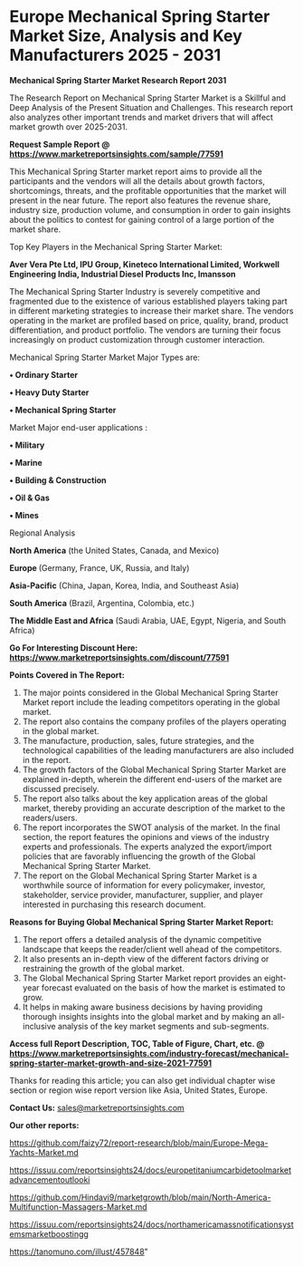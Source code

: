 # Europe Mechanical Spring Starter Market Size, Analysis and Key Manufacturers 2025 - 2031

<strong>Mechanical Spring Starter Market Research Report 2031</strong>

The Research Report on Mechanical Spring Starter Market is a Skillful and Deep Analysis of the Present Situation and Challenges. This research report also analyzes other important trends and market drivers that will affect market growth over 2025-2031.

<strong>Request Sample Report @ <a href=https://www.marketreportsinsights.com/sample/77591>https://www.marketreportsinsights.com/sample/77591</a></strong>

This Mechanical Spring Starter market report aims to provide all the participants and the vendors will all the details about growth factors, shortcomings, threats, and the profitable opportunities that the market will present in the near future. The report also features the revenue share, industry size, production volume, and consumption in order to gain insights about the politics to contest for gaining control of a large portion of the market share.

Top Key Players in the Mechanical Spring Starter Market:

<strong>Aver Vera Pte Ltd, IPU Group, Kineteco International Limited, Workwell Engineering India, Industrial Diesel Products Inc, Imansson</strong>

The Mechanical Spring Starter Industry is severely competitive and fragmented due to the existence of various established players taking part in different marketing strategies to increase their market share. The vendors operating in the market are profiled based on price, quality, brand, product differentiation, and product portfolio. The vendors are turning their focus increasingly on product customization through customer interaction.

Mechanical Spring Starter Market Major Types are:

<strong>• Ordinary Starter

• Heavy Duty Starter

• Mechanical Spring Starter</strong>

Market Major end-user applications :

<strong>• Military

• Marine

• Building & Construction

• Oil & Gas

• Mines</strong>

Regional Analysis

</u><strong><b>North America</b></strong> (the United States, Canada, and Mexico)

<strong><b>Europe </b></strong>(Germany, France, UK, Russia, and Italy)

<strong><b>Asia-Pacific</b></strong> (China, Japan, Korea, India, and Southeast Asia)

<strong><b>South America</b></strong> (Brazil, Argentina, Colombia, etc.)

<strong><b>The Middle East and Africa</b></strong> (Saudi Arabia, UAE, Egypt, Nigeria, and South Africa)

<strong>Go For Interesting Discount Here: <a href=https://www.marketreportsinsights.com/discount/77591>https://www.marketreportsinsights.com/discount/77591</a></strong>

<strong>Points Covered in The Report:</strong>
<ol>
  <li>The major points considered in the Global Mechanical Spring Starter Market report include the leading competitors operating in the global market.</li>
  <li>The report also contains the company profiles of the players operating in the global market.</li>
  <li>The manufacture, production, sales, future strategies, and the technological capabilities of the leading manufacturers are also included in the report.</li>
  <li>The growth factors of the Global Mechanical Spring Starter Market are explained in-depth, wherein the different end-users of the market are discussed precisely.</li>
  <li>The report also talks about the key application areas of the global market, thereby providing an accurate description of the market to the readers/users.</li>
  <li>The report incorporates the SWOT analysis of the market. In the final section, the report features the opinions and views of the industry experts and professionals. The experts analyzed the export/import policies that are favorably influencing the growth of the Global Mechanical Spring Starter Market.</li>
  <li>The report on the Global Mechanical Spring Starter Market is a worthwhile source of information for every policymaker, investor, stakeholder, service provider, manufacturer, supplier, and player interested in purchasing this research document.</li>
</ol>
<strong>Reasons for Buying Global Mechanical Spring Starter Market Report:</strong>

<ol>
  <li>The report offers a detailed analysis of the dynamic competitive landscape that keeps the reader/client well ahead of the competitors.</li>
  <li>It also presents an in-depth view of the different factors driving or restraining the growth of the global market.</li>
  <li>The Global Mechanical Spring Starter Market report provides an eight-year forecast evaluated on the basis of how the market is estimated to grow.</li>
  <li>It helps in making aware business decisions by having providing thorough insights insights into the global market and by making an all-inclusive analysis of the key market segments and sub-segments.</li>
</ol>
<strong>Access full Report Description, TOC, Table of Figure, Chart, etc. @ <a href=https://www.marketreportsinsights.com/industry-forecast/mechanical-spring-starter-market-growth-and-size-2021-77591>https://www.marketreportsinsights.com/industry-forecast/mechanical-spring-starter-market-growth-and-size-2021-77591</a></strong>


Thanks for reading this article; you can also get individual chapter wise section or region wise report version like Asia, United States, Europe.

<strong>Contact Us:</strong>
sales@marketreportsinsights.com

<strong>Our other reports:</strong>

<a href=https://github.com/faizy72/report-research/blob/main/Europe-Mega-Yachts-Market.md>https://github.com/faizy72/report-research/blob/main/Europe-Mega-Yachts-Market.md</a>

<a href=https://issuu.com/reportsinsights24/docs/europetitaniumcarbidetoolmarketadvancementoutlooki>https://issuu.com/reportsinsights24/docs/europetitaniumcarbidetoolmarketadvancementoutlooki</a>

<a href=https://github.com/Hindavi9/marketgrowth/blob/main/North-America-Multifunction-Massagers-Market.md>https://github.com/Hindavi9/marketgrowth/blob/main/North-America-Multifunction-Massagers-Market.md</a>

<a href=https://issuu.com/reportsinsights24/docs/northamericamassnotificationsystemsmarketboostingg>https://issuu.com/reportsinsights24/docs/northamericamassnotificationsystemsmarketboostingg</a>

<a href=https://tanomuno.com/illust/457848>https://tanomuno.com/illust/457848</a>"
